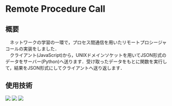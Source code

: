 # Remote Procedure Call

## 概要
　ネットワークの学習の一環で，プロセス間通信を用いたリモートプロシージャコールの実装をしました．<br>
　クライアント(JavaScript)から，UNIXドメインソケットを用いてJSON形式のデータをサーバー(Python)へ送ります．受け取ったデータをもとに関数を実行して，結果をJSON形式にしてクライアントへ送り返します．

## 使用技術
<img src="https://img.shields.io/badge/-Ubuntu-ffffff.svg?logo=ubuntu&style=popout">
<img src="https://img.shields.io/badge/-Python-ffff00.svg?logo=python&style=popout">
<img src="https://img.shields.io/badge/-JavaScript-006ab6.svg?logo=javascript&style=popout">
